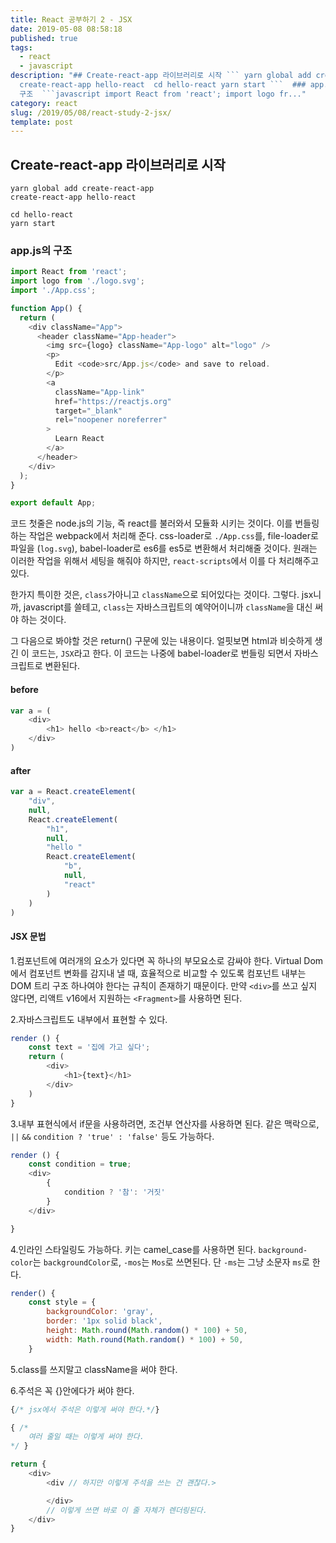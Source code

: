 ```yaml
---
title: React 공부하기 2 - JSX
date: 2019-05-08 08:58:18
published: true
tags:
  - react
  - javascript
description: "## Create-react-app 라이브러리로 시작 ``` yarn global add create-react-app
  create-react-app hello-react  cd hello-react yarn start ```  ### app.js의
  구조  ```javascript import React from 'react'; import logo fr..."
category: react
slug: /2019/05/08/react-study-2-jsx/
template: post
---
```

## Create-react-app 라이브러리로 시작

```
yarn global add create-react-app
create-react-app hello-react

cd hello-react
yarn start
```

### app.js의 구조

```javascript
import React from 'react';
import logo from './logo.svg';
import './App.css';

function App() {
  return (
    <div className="App">
      <header className="App-header">
        <img src={logo} className="App-logo" alt="logo" />
        <p>
          Edit <code>src/App.js</code> and save to reload.
        </p>
        <a
          className="App-link"
          href="https://reactjs.org"
          target="_blank"
          rel="noopener noreferrer"
        >
          Learn React
        </a>
      </header>
    </div>
  );
}

export default App;
```

코드 첫줄은 node.js의 기능, 즉 react를 불러와서 모듈화 시키는 것이다. 이를 번들링하는 작업은 webpack에서 처리해 준다. css-loader로 `./App.css`를, file-loader로 파일을 (`log.svg`), babel-loader로 es6를 es5로 변환해서 처리해줄 것이다. 원래는 이러한 작업을 위해서 세팅을 해줘야 하지만, `react-scripts`에서 이를 다 처리해주고 있다.

한가지 특이한 것은, `class`가아니고 `className`으로 되어있다는 것이다. 그렇다. jsx니까, javascript를 쓸테고, `class`는 자바스크립트의 예약어이니까 `className`을 대신 써야 하는 것이다. 

그 다음으로 봐야할 것은 return() 구문에 있는 내용이다. 얼핏보면 html과 비슷하게 생긴 이 코드는, `JSX`라고 한다. 이 코드는 나중에 babel-loader로 번들링 되면서 자바스크립트로 변환된다.

#### before

```javascript
var a = (
    <div>
        <h1> hello <b>react</b> </h1>
    </div>
)
```


#### after

```javascript
var a = React.createElement(
    "div",
    null,
    React.createElement(
        "h1",
        null,
        "hello "
        React.createElement(
            "b",
            null,
            "react"
        )
    )
)
```

#### JSX 문법

1.컴포넌트에 여러개의 요소가 있다면 꼭 하나의 부모요소로 감싸야 한다. Virtual Dom에서 컴포넌트 변화를 감지내 낼 때, 효율적으로 비교할 수 있도록 컴포넌트 내부는 DOM 트리 구조 하나여야 한다는 규칙이 존재하기 때문이다. 만약 `<div>`를 쓰고 싶지 않다면, 리액트 v16에서 지원하는 `<Fragment>`를 사용하면 된다.

2.자바스크립트도 내부에서 표현할 수 있다.

```javascript
render () {
    const text = '집에 가고 싶다';
    return (
        <div>
            <h1>{text}</h1>
        </div>
    )
}
```

3.내부 표현식에서 if문을 사용하려면, 조건부 연산자를 사용하면 된다. 같은 맥락으로, `||` `&&` `condition ? 'true' : 'false'` 등도 가능하다.

```javascript
render () {
    const condition = true;
    <div>
        {
            condition ? '참': '거짓'
        }
    </div>

}
```

4.인라인 스타일링도 가능하다. 키는 camel_case를 사용하면 된다. `background-color`는 `backgroundColor`로, `-mos`는 `Mos`로 쓰면된다. 단 `-ms`는 그냥 소문자 `ms`로 한다. 

```javascript
render() {
    const style = {
        backgroundColor: 'gray',
        border: '1px solid black',
        height: Math.round(Math.random() * 100) + 50,
        width: Math.round(Math.random() * 100) + 50, 
    }
```

5.class를 쓰지말고 className을 써야 한다.

6.주석은 꼭 {}안에다가 써야 한다.

```javascript
{/* jsx에서 주석은 이렇게 써야 한다.*/}

{ /*
    여러 줄일 때는 이렇게 써야 한다.
*/ }

return {
    <div>
        <div // 하지만 이렇게 주석을 쓰는 건 괜찮다.>

        </div>
        // 이렇게 쓰면 바로 이 줄 자체가 렌더링된다.
    </div>
}
```